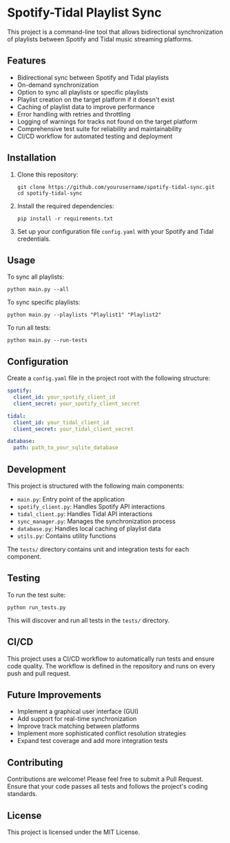 # Spotify-Tidal Playlist Sync

This project is a command-line tool that allows bidirectional synchronization of playlists between Spotify and Tidal music streaming platforms.

## Features

- Bidirectional sync between Spotify and Tidal playlists
- On-demand synchronization
- Option to sync all playlists or specific playlists
- Playlist creation on the target platform if it doesn't exist
- Caching of playlist data to improve performance
- Error handling with retries and throttling
- Logging of warnings for tracks not found on the target platform
- Comprehensive test suite for reliability and maintainability
- CI/CD workflow for automated testing and deployment

## Installation

1. Clone this repository:
   ```
   git clone https://github.com/yourusername/spotify-tidal-sync.git
   cd spotify-tidal-sync
   ```

2. Install the required dependencies:
   ```
   pip install -r requirements.txt
   ```

3. Set up your configuration file `config.yaml` with your Spotify and Tidal credentials.

## Usage

To sync all playlists:

```
python main.py --all
```

To sync specific playlists:

```
python main.py --playlists "Playlist1" "Playlist2"
```

To run all tests:

```
python main.py --run-tests
```

## Configuration

Create a `config.yaml` file in the project root with the following structure:

```yaml
spotify:
  client_id: your_spotify_client_id
  client_secret: your_spotify_client_secret

tidal:
  client_id: your_tidal_client_id
  client_secret: your_tidal_client_secret

database:
  path: path_to_your_sqlite_database
```

## Development

This project is structured with the following main components:

- `main.py`: Entry point of the application
- `spotify_client.py`: Handles Spotify API interactions
- `tidal_client.py`: Handles Tidal API interactions
- `sync_manager.py`: Manages the synchronization process
- `database.py`: Handles local caching of playlist data
- `utils.py`: Contains utility functions

The `tests/` directory contains unit and integration tests for each component.

## Testing

To run the test suite:

```
python run_tests.py
```

This will discover and run all tests in the `tests/` directory.

## CI/CD

This project uses a CI/CD workflow to automatically run tests and ensure code quality. The workflow is defined in the repository and runs on every push and pull request.

## Future Improvements

- Implement a graphical user interface (GUI)
- Add support for real-time synchronization
- Improve track matching between platforms
- Implement more sophisticated conflict resolution strategies
- Expand test coverage and add more integration tests

## Contributing

Contributions are welcome! Please feel free to submit a Pull Request. Ensure that your code passes all tests and follows the project's coding standards.

## License

This project is licensed under the MIT License.
